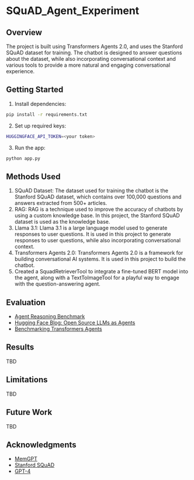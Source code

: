 # SQuAD_Agent_Experiment

## Overview

The project is built using Transformers Agents 2.0, and uses the Stanford SQuAD dataset for training. The chatbot is designed to answer questions about the dataset, while also incorporating conversational context and various tools to provide a more natural and engaging conversational experience.

## Getting Started

1. Install dependencies:
```bash
pip install -r requirements.txt
```
2. Set up required keys:
```bash
HUGGINGFACE_API_TOKEN=<your token>
```
3. Run the app:
```bash
python app.py
```

## Methods Used

1. SQuAD Dataset: The dataset used for training the chatbot is the Stanford SQuAD dataset, which contains over 100,000 questions and answers extracted from 500+ articles.
2. RAG: RAG is a technique used to improve the accuracy of chatbots by using a custom knowledge base. In this project, the Stanford SQuAD dataset is used as the knowledge base.
3. Llama 3.1: Llama 3.1 is a large language model used to generate responses to user questions. It is used in this project to generate responses to user questions, while also incorporating conversational context.
4. Transformers Agents 2.0: Transformers Agents 2.0 is a framework for building conversational AI systems. It is used in this project to build the chatbot.
5. Created a SquadRetrieverTool to integrate a fine-tuned BERT model into the agent, along with a TextToImageTool for a playful way to engage with the question-answering agent.

## Evaluation

* [Agent Reasoning Benchmark](https://github.com/aymeric-roucher/agent_reasoning_benchmark)
* [Hugging Face Blog: Open Source LLMs as Agents](https://huggingface.co/blog/open-source-llms-as-agents)
* [Benchmarking Transformers Agents](https://github.com/aymeric-roucher/agent_reasoning_benchmark/blob/main/benchmark_transformers_agents.ipynb)

## Results

TBD

## Limitations

TBD

## Future Work

TBD

## Acknowledgments

* [MemGPT](https://github.com/cpacker/MemGPT)
* [Stanford SQuAD](https://rajpurkar.github.io/SQuAD-explorer/)
* [GPT-4](https://openai.com/gpt-4/)
